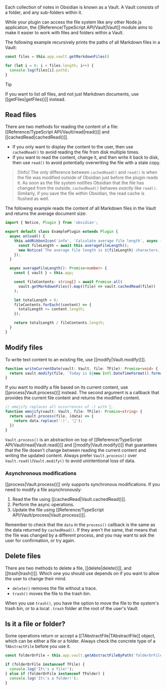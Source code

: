Each collection of notes in Obsidian is known as a Vault. A Vault consists of a folder, and any sub-folders within it.

While your plugin can access the file system like any other Node.js application, the [[Reference/TypeScript API/Vault|Vault]] module aims to make it easier to work with files and folders within a Vault.

The following example recursively prints the paths of all Markdown files in a Vault:

```ts
const files = this.app.vault.getMarkdownFiles()

for (let i = 0; i < files.length; i++) {
  console.log(files[i].path);
}
```

> [!tip]
> If you want to list _all_ files, and not just Markdown documents, use [[getFiles|getFiles()]] instead.

## Read files

There are two methods for reading the content of a file: [[Reference/TypeScript API/Vault/read|read()]] and [[cachedRead|cachedRead()]].

- If you only want to display the content to the user, then use `cachedRead()` to avoid reading the file from disk multiple times.
- If you want to read the content, change it, and then write it back to disk, then use `read()` to avoid potentially overwriting the file with a stale copy.

> [!info]
> The only difference between `cachedRead()` and `read()` is when the file was modified outside of Obsidian just before the plugin reads it. As soon as the file system notifies Obsidian that the file has changed from the outside, `cachedRead()` behaves _exactly_ like `read()`. Similarly, if you save the file within Obsidian, the read cache is flushed as well.

The following example reads the content of all Markdown files in the Vault and returns the average document size:

```ts
import { Notice, Plugin } from 'obsidian';

export default class ExamplePlugin extends Plugin {
  async onload() {
    this.addRibbonIcon('info', 'Calculate average file length', async () => {
      const fileLength = await this.averageFileLength();
      new Notice(`The average file length is ${fileLength} characters.`);
    });
  }

  async averageFileLength(): Promise<number> {
    const { vault } = this.app;

    const fileContents: string[] = await Promise.all(
      vault.getMarkdownFiles().map((file) => vault.cachedRead(file))
    );

    let totalLength = 0;
    fileContents.forEach((content) => {
      totalLength += content.length;
    });

    return totalLength / fileContents.length;
  }
}
```

## Modify files

To write text content to an existing file, use [[modify|Vault.modify()]].

```ts
function writeCurrentDate(vault: Vault, file: TFile): Promise<void> {
  return vault.modify(file, `Today is ${new Intl.DateTimeFormat().format(new Date())}.`);
}
```

If you want to modify a file based on its current content, use [[process|Vault.process()]] instead. The second argument is a callback that provides the current file content and returns the modified content.

```ts
// emojify replaces all occurrences of :) with 🙂.
function emojify(vault: Vault, file: TFile): Promise<string> {
  return vault.process(file, (data) => {
    return data.replace(':)', '🙂');
  })
}
```

`Vault.process()` is an abstraction on top of [[Reference/TypeScript API/Vault/read|Vault.read()]] and [[modify|Vault.modify()]] that guarantees that the file doesn't change between reading the current content and writing the updated content. Always prefer `Vault.process()` over `Vault.read()`/`Vault.modify()` to avoid unintentional loss of data.

### Asynchronous modifications

[[process|Vault.process()]] only supports synchronous modifications. If you need to modify a file asynchronously:

1. Read the file using [[cachedRead|Vault.cachedRead()]].
2. Perform the async operations.
3. Update the file using [[Reference/TypeScript API/Vault/process|Vault.process()]].

Remember to check that the `data` in the `process()` callback is the same as the data returned by `cachedRead()`. If they aren't the same, that means that the file was changed by a different process, and you may want to ask the user for confirmation, or try again.

## Delete files

There are two methods to delete a file, [[delete|delete()]], and [[trash|trash()]]. Which one you should use depends on if you want to allow the user to change their mind.

- `delete()` removes the file without a trace.
- `trash()` moves the file to the trash bin.

When you use `trash()`, you have the option to move the file to the system's trash bin, or to a local  `.trash` folder at the root of the user's Vault.

## Is it a file or folder?

Some operations return or accept a [[TAbstractFile|TAbstractFile]] object, which can be either a file or a folder. Always check the concrete type of a `TAbstractFile` before you use it.

```ts
const folderOrFile = this.app.vault.getAbstractFileByPath('folderOrFile');

if (folderOrFile instanceof TFile) {
  console.log('It\'s a file!');
} else if (folderOrFile instanceof TFolder) {
  console.log('It\'s a folder!');
}
```
